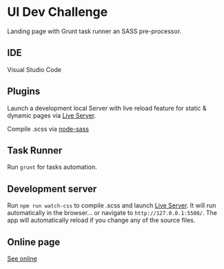 # UI Dev Challenge

Landing page with Grunt task runner an SASS pre-processor.

## IDE

Visual Studio Code

## Plugins
Launch a development local Server with live reload feature for static & dynamic pages via [Live Server](https://marketplace.visualstudio.com/items?itemName=ritwickdey.LiveServer).

Compile .scss via [node-sass](https://www.npmjs.com/package/node-sass)

## Task Runner

Run `grunt` for tasks automation. 

## Development server

Run `npm run watch-css` to compile .scss and launch [Live Server](https://marketplace.visualstudio.com/items?itemName=ritwickdey.LiveServer). It will run automatically in the browser... or navigate to `http://127.0.0.1:5500/`. The app will automatically reload if you change any of the source files.

## Online page

[See online](https://martinmele.com.ar/_uichallenge/)
